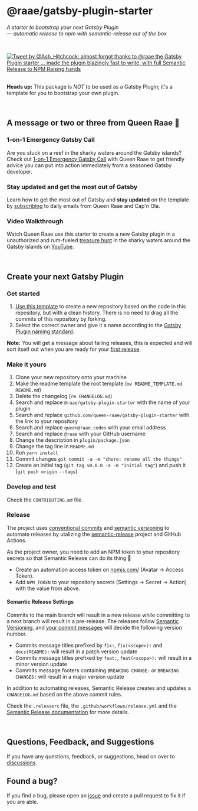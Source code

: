 # @raae/gatsby-plugin-starter

_A starter to bootstrap your next Gatsby Plugin_  
_— automatic release to npm with semantic-release out of the box_

&nbsp;

[![Tweet by @Ash_Hitchcock: almost forgot thanks to @raae the Gatsby Plugin starter ... made the plugin blazingly fast to write, with full Semantic Release to NPM Raising hands](https://queen.raae.codes/testimonials/gatsby-plugin-starter-ash.png "Tweet by @Ash_Hitchcock")](https://twitter.com/Ash_Hitchcock/status/1471048277747548163?s=20&t=YKN2khQAbqaLSSccqculsw)

&nbsp;  
**Heads up:** This package is _NOT_ to be used as a Gatsby Plugin; it's a template for you to bootstrap your own plugin.

&nbsp;

## A message or two or three from Queen Raae 👑

### 1-on-1 Emergency Gatsby Call

Are you stuck on a reef in the sharky waters around the Gatsby islands? Check out [1-on-1 Emergency Gatsby Call](https://queen.raae.codes/gatsby-emergency/) with Queen Raae to get friendly advice you can put into action immediately from a seasoned Gatsby developer.

### Stay updated and get the most out of Gatsby

Learn how to get the most out of Gatsby and **stay updated** on the template by [subscribing](https://queen.raae.codes/emails/?utm_source=readme&utm_campaign=plugin-starter) to daily emails from Queen Raae and Cap'n Ola.

### Video Walkthrough

Watch Queen Raae use this starter to create a new Gatsby plugin in a unauthorized and rum-fueled [treasure hunt](https://youtu.be/eaZm9MC0GeE) in the sharky waters around the Gatsby islands on [YouTube](https://youtu.be/eaZm9MC0GeE).

&nbsp;

## Create your next Gatsby Plugin

### Get started

1. [Use this template](https://github.com/queen-raae/gatsby-plugin-starter/generate) to create a new repository based on the code in this repository, but with a clean history. There is no need to drag all the commits of this repository by forking.
2. Select the correct owner and give it a name according to the [Gatsby Plugin naming standard](https://www.gatsbyjs.com/docs/how-to/plugins-and-themes/naming-a-plugin).

**Note:** You will get a message about failing releases, this is expected and will sort itself out when you are ready for your [first release](https://github.com/queen-raae/gatsby-plugin-starter#release).

### Make it yours

1. Clone your new repository onto your machine
2. Make the readme template the root template (`mv README_TEMPLATE.md README.md`)
3. Delete the changelog (`rm CHANGELOG.md`)
4. Search and replace `@raae/gatsby-plugin-starter` with the name of your plugin
5. Search and replace `github.com/queen-raae/gatsby-plugin-starter` with the link to your repository
6. Search and replace `queen@raae.codes` with your email address
7. Search and replace `@raae` with your GitHub username
8. Change the description in `plugin/package.json`
9. Change the tag line in `README.md`
10. Run `yarn install`
11. Commit changes `git commit -a -m "chore: rename all the things"`
12. Create an initial tag (`git tag v0.0.0 -a -m "Initial tag"`) and push it (`git push origin --tags`)

### Develop and test

Check the `CONTRIBUTING.md` file.

### Release

The project uses [conventional commits](https://www.conventionalcommits.org/en/v1.0.0/) and [semantic versioning](https://semver.org/) to automate releases by utalizing the [semantic-release](https://semantic-release.gitbook.io/) project and GitHub Actions.

As the project owner, you need to add an NPM token to your repository secrets so that Semantic Release can do its thing 💪

- Create an automation access token on [npmjs.com/](https://www.npmjs.com/) (Avatar -> Access Token).
- Add `NPM_TOKEN` to your repository secrets (Settings -> Secret -> Action) with the value from above.

#### Semantic Release Settings

Commits to the main branch will result in a new release while committing to a next branch will result in a pre-release. The releases follow [Semantic Versioning](https://semver.org/), and [your commit messages](https://github.com/semantic-release/commit-analyzer) will decide the following version number.

- Commits message titles prefixed by `fix:`, `fix(<scope>):` and `docs(README):` will result in a patch version update
- Commits message titles prefixed by `feat:`, `feat(<scope>):` will result in a minor version update
- Commits message footers containing `BREAKING CHANGE:` or `BREAKING CHANGES:` will result in a major version update

In addition to automating releases, Semantic Release creates and updates a `CHANGELOG.md` based on the above commit rules.

Check the `.releaserc` file, the `.github/workflows/release.yml` and the [Semantic Release documentation](https://semantic-release.gitbook.io/) for more details.

&nbsp;

## Questions, Feedback, and Suggestions

If you have any questions, feedback, or suggestions, head on over to [discussions](https://github.com/queen-raae/gatsby-plugin-starter/discussions).

## Found a bug?

If you find a bug, please open an [issue](https://github.com/queen-raae/gatsby-plugin-starter/issues) and create a pull request to fix it if you are able.
